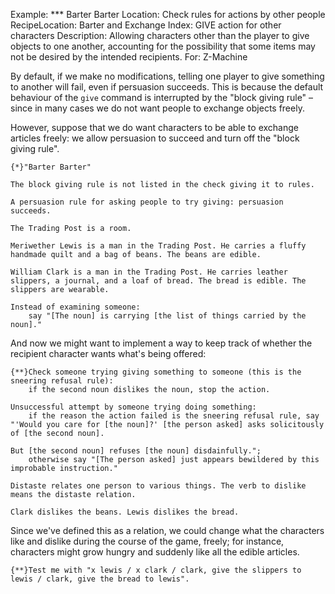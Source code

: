 Example: *** Barter Barter
Location: Check rules for actions by other people
RecipeLocation: Barter and Exchange
Index: GIVE action for other characters
Description: Allowing characters other than the player to give objects to one another, accounting for the possibility that some items may not be desired by the intended recipients.
For: Z-Machine

  
By default, if we make no modifications, telling one player to give something to another will fail, even if persuasion succeeds. This is because the default behaviour of the ``give`` command is interrupted by the "block giving rule" – since in many cases we do not want people to exchange objects freely.

  
However, suppose that we do want characters to be able to exchange articles freely: we allow persuasion to succeed and turn off the "block giving rule".

  

``` inform7
{*}"Barter Barter"

The block giving rule is not listed in the check giving it to rules.

A persuasion rule for asking people to try giving: persuasion succeeds.

The Trading Post is a room.

Meriwether Lewis is a man in the Trading Post. He carries a fluffy handmade quilt and a bag of beans. The beans are edible.

William Clark is a man in the Trading Post. He carries leather slippers, a journal, and a loaf of bread. The bread is edible. The slippers are wearable.

Instead of examining someone:
	say "[The noun] is carrying [the list of things carried by the noun]."
```

  
And now we might want to implement a way to keep track of whether the recipient character wants what's being offered:

  

``` inform7
{**}Check someone trying giving something to someone (this is the sneering refusal rule):
	if the second noun dislikes the noun, stop the action.

Unsuccessful attempt by someone trying doing something:
	if the reason the action failed is the sneering refusal rule, say "'Would you care for [the noun]?' [the person asked] asks solicitously of [the second noun].

But [the second noun] refuses [the noun] disdainfully.";
	otherwise say "[The person asked] just appears bewildered by this improbable instruction."

Distaste relates one person to various things. The verb to dislike means the distaste relation.

Clark dislikes the beans. Lewis dislikes the bread.
```

  
Since we've defined this as a relation, we could change what the characters like and dislike during the course of the game, freely; for instance, characters might grow hungry and suddenly like all the edible articles.

  

``` inform7
{**}Test me with "x lewis / x clark / clark, give the slippers to lewis / clark, give the bread to lewis".
```

